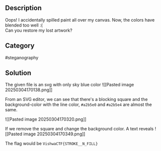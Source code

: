 ## Description

Oops! I accidentally spilled paint all over my canvas. Now, the colors have blended too well :(  
Can you restore my lost artwork?

## Category
#steganography

## Solution
The given file is an svg with only sky blue color
![[Pasted image 20250304170138.png]]

From an SVG editor, we can see that there's a blocking square and the background-color with the line color,  `#a2b5e0` and `#a2b5e4` are almost the same.

![[Pasted image 20250304170320.png]]

If we remove the square and change the background color. A text reveals
![[Pasted image 20250304170349.png]]

The flag would be `VishwaCTF{STROKE__N_FILL}`
